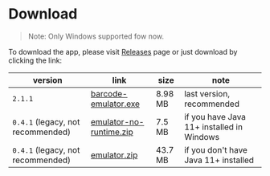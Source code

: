 # Download

> Note: Only Windows supported fow now.

To download the app, please visit [Releases](https://github.com/oxcafedead/barcode-reader-emulator/releases) page or
just download by clicking the link:

| version                           | link                                                                                                                             | size    | note                                      |
|-----------------------------------|----------------------------------------------------------------------------------------------------------------------------------|---------|-------------------------------------------|
| `2.1.1`                           | [barcode-emulator.exe](https://github.com/oxcafedead/barcode-reader-emulator/releases/download/2.1.1/barcode-emulator.exe)       | 8.98 MB | last version, recommended                 |
| `0.4.1` (legacy, not recommended) | [emulator-no-runtime.zip](https://github.com/oxcafedead/barcode-reader-emulator/releases/download/0.4.1/emulator-no-runtime.zip) | 7.5 MB  | if you have Java 11+ installed in Windows |
| `0.4.1` (legacy, not recommended) | [emulator.zip](https://github.com/oxcafedead/barcode-reader-emulator/releases/download/0.4.1/emulator.zip)                       | 43.7 MB | if you don't have Java 11+ installed      |
